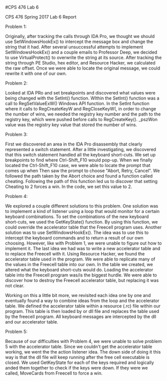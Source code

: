 #CPS 476 Lab 6

CPS 476 Spring 2017
Lab 6 Report

Problem 1:

Originally, after tracking the calls through IDA Pro, we thought we should use SetWindowsHookEx()
to intercept the message box and change the string that it had. After several unsuccessful attempts
to implement SetWindowsHookEx() and a couple emails to Professor Deep, we decided to use
VirtualProtect() to overwrite the string at its source. After tracking the string through 
PE Studio, hex editor, and Resource Hacker, we calculated the raw offset. 
Once we were able to locate the original message, we could rewrite it with one of our own. 

Problem 2:

Looked at IDA PRo and set breakpoints and discovered what values were being changed with the 
SetInt() function. WIthin the SetInt() function was a call to RegSetValueExW() Windows
API function. In the SetInt function where it calls to RegCreateKeyW and RegCloseKeyW(, in order to change
the number of wins, we needed the registry key number and the path to the registry key, which were pushed before calls to 
RegCreateKey(). _pszWon value was the registry key value that stored the number of wins. 

Problem 3:

First we discovered an area in the IDA Pro disassembly that clearly represented a switch statement. 
After a little investigating, we discovered that this switch statement handled all the keyboard 
short-cuts. We set up breakpoints to find where Ctrl-Shift_F10 would pop-up. When we finally
located the Ctrl-Shift_F10 case, we were able to locate the prompt that comes up when  Then saw the 
prompt to choose "Abort, Retry, Cancel". We followed the path taken by the Abort choice and found
a function called cheating. Following the path of this function led us to discover that setting 
Cheating to 2 forces a win. In the code, we set this value to 2.  

Problem 4:

We explored a couple different solutions to this problem. One solution was to implement a kind of 
listener using a loop that would monitor for a certain keyboard combinations. To set the
combinations of the new keyboard short-cuts, we used the GetKeyState() function. By using this function, 
we could override the accelerator table that the Freecell program uses. 
Another solution was to use SetWindowsHookEx(). The idea was to use this to intercept the keyboard commands
and to return a result of our own choosing. However, like with Problem 1, we were unable to figure out how
to implement it. 
The last idea we had was to write a new accelerator table and to replace the Freecell with it. 
Using Resource Hacker, we found the accelerator table used in the program. We were able to replicate 
many of the values in the Freecell table into our own. In the table we created, we altered what 
the keyboard short-cuts would do. 
Loading the accelerator table into the Freecell program was/is the biggest hurdle. We were
able to discover how to destroy the Freecell accelerator table, but replacing it was not clear. 

Working on this a little bit more, we revisited each idea one by one and eventually found a way to 
combine ideas from the loop and the accelerator table. We defined the accelerator table within a 
resource (.rc) file within our program. This table is then loaded by or dll file and replaces
the table used by the freecell program. All keyboard messages are intercepted by the dll and our
accelerator table. 



Problem 5:

Because of our difficulties with Problem 4, we were unable to solve problem 5 with the accelerator table. 
Since we couldn't get the accelerator table working, we went the the action listener idea. The down 
side of doing it this way is that the dll file will keep running after the free cell executable is closed. 
We used GetKeyState for each of the keys required and logically anded them together to check if the keys were down. 
If they were we called, MoveCards from Freecell to force a win. 
